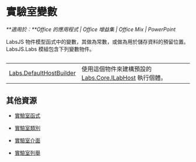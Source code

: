 
# <a name="labs-variables"></a>實驗室變數

 _**適用於︰**Office 的應用程式 | Office 增益集 | Office Mix | PowerPoint_

LabsJS 物件模型函式中的變數，其做為常數，或做為用於儲存資料的預留位置。LabsJS.Labs 模組包含下列變數物件。

## 


|||
|:-----|:-----|
|[Labs.DefaultHostBuilder](../../reference/office-mix/labs.defaulthostbuilder.md)|使用這個物件來建構預設的 [Labs.Core.ILabHost](../../reference/office-mix/labs.core.ilabhost.md) 執行個體。|

## <a name="additional-resources"></a>其他資源



- [實驗室函式](../../reference/office-mix/labs-functions.md)
    
- [實驗室類別](../../reference/office-mix/labs-classes.md)
    
- [實驗室介面](../../reference/office-mix/labs-interfaces.md)
    
- [實驗室列舉](../../reference/office-mix/labs-enumerations.md)
    
